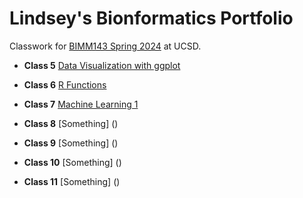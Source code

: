 # Lindsey's Bionformatics Portfolio 

Classwork for [BIMM143 Spring 2024](https://bioboot.github.io/bimm143_S24/) at UCSD.

- **Class 5** [Data Visualization with ggplot]([https://github.com/lindseychina/bimm143_github/blob/main/Lab%205/Class5.md](https://github.com/lindseychina/bimm143_github/blob/main/Lab%206/Lab%206.md#lab-6-r-functions))
  
- **Class 6** [R Functions](https://github.com/lindseychina/bimm143_github/blob/main/Lab%206/Lab%206.md)
  
- **Class 7** [Machine Learning 1](https://github.com/lindseychina/bimm143_github/blob/main/Lab%207/Lab%207.md)

- **Class 8** [Something] ()
  
- **Class 9** [Something] ()
  
- **Class 10** [Something] ()
  
- **Class 11** [Something] ()
